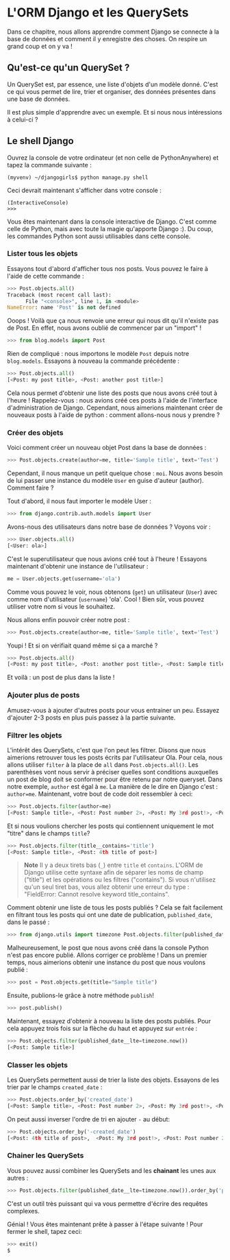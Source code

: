# L'ORM Django et les QuerySets

Dans ce chapitre, nous allons apprendre comment Django se connecte à la base de données et comment il y enregistre des choses. On respire un grand coup et on y va !

## Qu'est-ce qu'un QuerySet ?

Un QuerySet est, par essence, une liste d'objets d'un modèle donné. C'est ce qui vous permet de lire, trier et organiser, des données présentes dans une base de données.

Il est plus simple d'apprendre avec un exemple. Et si nous nous intéressions à celui-ci ?

## Le shell Django

Ouvrez la console de votre ordinateur (et non celle de PythonAnywhere) et tapez la commande suivante :

    (myvenv) ~/djangogirls$ python manage.py shell
    

Ceci devrait maintenant s'afficher dans votre console :

    (InteractiveConsole)
    >>>
    

Vous êtes maintenant dans la console interactive de Django. C'est comme celle de Python, mais avec toute la magie qu'apporte Django :). Du coup, les commandes Python sont aussi utilisables dans cette console.

### Lister tous les objets

Essayons tout d'abord d'afficher tous nos posts. Vous pouvez le faire à l'aide de cette commande :

```python
>>> Post.objects.all()
Traceback (most recent call last):
      File "<console>", line 1, in <module>
NameError: name 'Post' is not defined
```    

Ooops ! Voilà que ça nous renvoie une erreur qui nous dit qu'il n'existe pas de Post. En effet, nous avons oublié de commencer par un "import" !

```python
>>> from blog.models import Post
```

Rien de compliqué : nous importons le modèle `Post` depuis notre `blog.models`. Essayons à nouveau la commande précédente :

```python
>>> Post.objects.all()
[<Post: my post title>, <Post: another post title>]
```

Cela nous permet d'obtenir une liste des posts que nous avons créé tout à l'heure ! Rappelez-vous : nous avions créé ces posts à l'aide de l'interface d'administration de Django. Cependant, nous aimerions maintenant créer de nouveaux posts à l'aide de python : comment allons-nous nous y prendre ?

### Créer des objets

Voici comment créer un nouveau objet Post dans la base de données :

```python
>>> Post.objects.create(author=me, title='Sample title', text='Test')
```

Cependant, il nous manque un petit quelque chose : `moi`. Nous avons besoin de lui passer une instance du modèle `User` en guise d'auteur (author). Comment faire ?

Tout d'abord, il nous faut importer le modèle User :

```python
>>> from django.contrib.auth.models import User
```

Avons-nous des utilisateurs dans notre base de données ? Voyons voir :

```python
>>> User.objects.all()
[<User: ola>]
```

C'est le superutilisateur que nous avions créé tout à l'heure ! Essayons maintenant d'obtenir une instance de l'utilisateur :

```python
me = User.objects.get(username='ola')
```

Comme vous pouvez le voir, nous obtenons (`get`) un utilisateur (`User`) avec comme nom d'utilisateur (`username`) 'ola'. Cool ! Bien sûr, vous pouvez utiliser votre nom si vous le souhaitez.

Nous allons enfin pouvoir créer notre post :

```python
>>> Post.objects.create(author=me, title='Sample title', text='Test')
```

Youpi ! Et si on vérifiait quand même si ça a marché ?

```python
>>> Post.objects.all()
[<Post: my post title>, <Post: another post title>, <Post: Sample title>]
```

Et voilà : un post de plus dans la liste !

### Ajouter plus de posts

Amusez-vous à ajouter d'autres posts pour vous entrainer un peu. Essayez d'ajouter 2-3 posts en plus puis passez à la partie suivante.

### Filtrer les objets

L'intérêt des QuerySets, c'est que l'on peut les filtrer. Disons que nous aimerions retrouver tous les posts écrits par l'utilisateur Ola. Pour cela, nous allons utiliser `filter` à la place de `all` dans `Post.objects.all()`. Les parenthèses vont nous servir à préciser quelles sont conditions auxquelles un post de blog doit se conformer pour être retenu par notre queryset. Dans notre exemple, `author` est égal à `me`. La manière de le dire en Django c'est : `author=me`. Maintenant, votre bout de code doit ressembler à ceci:

```python
>>> Post.objects.filter(author=me)
[<Post: Sample title>, <Post: Post number 2>, <Post: My 3rd post!>, <Post: 4th title of post>]
```

Et si nous voulions chercher les posts qui contiennent uniquement le mot "titre" dans le champs `title`?

```python
>>> Post.objects.filter(title__contains='title')
[<Post: Sample title>, <Post: 4th title of post>]
```

> **Note** Il y a deux tirets bas (`_`) entre `title` et `contains`. L'ORM de Django utilise cette syntaxe afin de séparer les noms de champ ("title") et les opérations ou les filtres ("contains"). Si vous n'utilisez qu'un seul tiret bas, vous allez obtenir une erreur du type : "FieldError: Cannot resolve keyword title_contains".

Comment obtenir une liste de tous les posts publiés ? Cela se fait facilement en filtrant tous les posts qui ont une date de publication, `published_date`, dans le passé :

```python
>>> from django.utils import timezone Post.objects.filter(published_date__lte=timezone.now()) []
```

Malheureusement, le post que nous avons créé dans la console Python n'est pas encore publié. Allons corriger ce problème ! Dans un premier temps, nous aimerions obtenir une instance du post que nous voulons publié :

```python
>>> post = Post.objects.get(title="Sample title")
```

Ensuite, publions-le grâce à notre méthode `publish`!

```python
>>> post.publish()
```

Maintenant, essayez d'obtenir à nouveau la liste des posts publiés. Pour cela appuyez trois fois sur la flèche du haut et appuyez sur `entrée` :

```python
>>> Post.objects.filter(published_date__lte=timezone.now())
[<Post: Sample title>]
```

### Classer les objets

Les QuerySets permettent aussi de trier la liste des objets. Essayons de les trier par le champs `created_date` :

```python
>>> Post.objects.order_by('created_date')
[<Post: Sample title>, <Post: Post number 2>, <Post: My 3rd post!>, <Post: 4th title of post>]
```

On peut aussi inverser l'ordre de tri en ajouter `-` au début:

```python
>>> Post.objects.order_by('-created_date')
[<Post: 4th title of post>,  <Post: My 3rd post!>, <Post: Post number 2>, <Post: Sample title>]
```

### Chainer les QuerySets

Vous pouvez aussi combiner les QuerySets and les **chainant** les unes aux autres :

```python
>>> Post.objects.filter(published_date__lte=timezone.now()).order_by('published_date')
```

C'est un outil très puissant qui va vous permettre d'écrire des requêtes complexes.

Génial ! Vous êtes maintenant prête à passer à l'étape suivante ! Pour fermer le shell, tapez ceci:

```python
>>> exit()
$
```